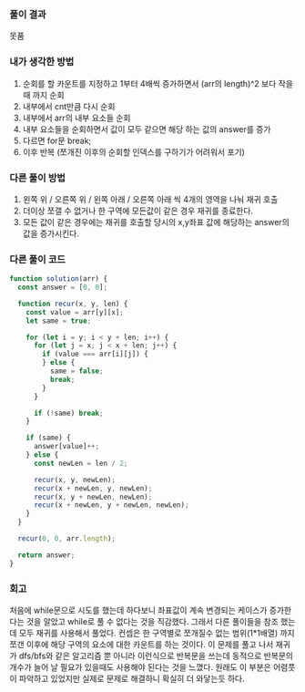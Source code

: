 ### 풀이 결과

못품

### 내가 생각한 방법

1. 순회를 할 카운트를 지정하고 1부터 4배씩 증가하면서 (arr의 length)^2 보다 작을때 까지 순회
2. 내부에서 cnt만큼 다시 순회
3. 내부에서 arr의 내부 요소들 순회
4. 내부 요소들을 순회하면서 값이 모두 같으면 해당 하는 값의 answer를 증가
5. 다르면 for문 break;
6. 이후 반복 (쪼개진 이후의 순회할 인덱스를 구하기가 어려워서 포기)

### 다른 풀이 방법

1. 왼쪽 위 / 오른쪽 위 / 왼쪽 아래 / 오른쪽 아래 씩 4개의 영역을 나눠 재귀 호출
2. 더이상 쪼갤 수 없거나 한 구역에 모든값이 같은 경우 재귀를 종료한다.
3. 모든 값이 같은 경우에는 재귀를 호출할 당시의 x,y좌표 값에 해당하는 answer의 값을 증가시킨다.

### 다른 풀이 코드

```javascript
function solution(arr) {
  const answer = [0, 0];

  function recur(x, y, len) {
    const value = arr[y][x];
    let same = true;

    for (let i = y; i < y + len; i++) {
      for (let j = x; j < x + len; j++) {
        if (value === arr[i][j]) {
        } else {
          same = false;
          break;
        }
      }

      if (!same) break;
    }

    if (same) {
      answer[value]++;
    } else {
      const newLen = len / 2;

      recur(x, y, newLen);
      recur(x + newLen, y, newLen);
      recur(x, y + newLen, newLen);
      recur(x + newLen, y + newLen, newLen);
    }
  }

  recur(0, 0, arr.length);

  return answer;
}
```

### 회고

처음에 while문으로 시도를 했는데 하다보니 좌표값이 계속 변경되는 케이스가 증가한다는 것을 알았고 while로 풀 수 없다는 것을 직감했다.
그래서 다른 풀이들을 참조 했는데 모두 재귀를 사용해서 풀었다.
컨셉은 한 구역별로 쪼개질수 없는 범위(1\*1배열) 까지 쪼갠 이후에 해당 구역의 요소에 대한 카운트를 하는 것이다.
이 문제를 풀고 나서 재귀가 dfs/bfs와 같은 알고리즘 뿐 아니라 이런식으로 반복문을 쓰는데 동적으로 반복문의 개수가 늘어 날 필요가 있을때도 사용해야 된다는 것을 느꼈다. 원래도 이 부분은 어렴풋이 파악하고 있었지만 실제로 문제로 해결하니 확실히 더 와닿는듯 하다.
